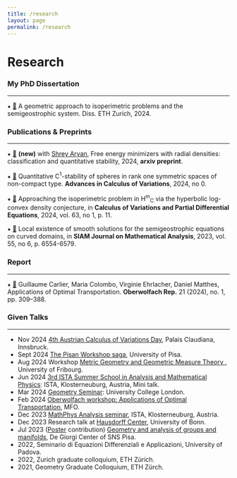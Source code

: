 ```yaml
---
title: /research
layout: page
permalink: /research
---
```


# Research

### My PhD Dissertation
-----------------------

⁕ [📒](https://www.research-collection.ethz.ch/handle/20.500.11850/680865) A geometric approach to isoperimetric problems and the semigeostrophic system. Diss. ETH Zurich, 2024.

### Publications & Preprints
-----------------------

⁕ [📄](https://arxiv.org/abs/2412.03997) **(new)** with [Shrey Aryan](https://shrey183.github.io/), Free energy minimizers with radial densities: classification and quantitative stability, 2024, **arxiv preprint**.

⁕ [📄](https://www.degruyter.com/document/doi/10.1515/acv-2023-0062/html) Quantitative C<sup>1</sup>-stability of spheres in rank one symmetric spaces of non-compact type. **Advances in Calculus of Variations**, 2024, no 0.

⁕ [📄](https://link.springer.com/article/10.1007/s00526-023-02617-0) Approaching the isoperimetric problem in H<sup>m</sup><sub>C</sub> via the hyperbolic log-convex density conjecture, in **Calculus of Variations and Partial Differential Equations**, 2024, vol. 63, no 1, p. 11.

⁕ [📄](https://epubs.siam.org/doi/full/10.1137/22M1532846) Local existence of smooth solutions for the semigeostrophic equations on curved domains, in **SIAM Journal on Mathematical Analysis**, 2023, vol. 55, no 6, p. 6554-6579.

### Report
-----------------------

⁕ [📒](https://ems.press/journals/owr/articles/14298161) Guillaume Carlier, Maria Colombo, Virginie Ehrlacher, Daniel Matthes, Applications of Optimal Transportation. **Oberwolfach Rep.** 21 (2024), no. 1, pp. 309–388.

### Given Talks
-----------------------

- Nov 2024 [4th Austrian Calculus of Variations Day](https://appliedmath.univie.ac.at/public/ACVD/events/4/), Palais Claudiana, Innsbruck.
- Sept 2024 [The Pisan Workshop saga](https://sites.google.com/view/thepisanworkshopssaga/home?authuser=0), University of Pisa.
-  Aug 2024 Workshop [Metric Geometry and Geometric Measure Theory ](https://commonweb.unifr.ch/_Science/Math/Pub/metric-geo-gmt/index.html), University of Fribourg.
- Jun 2024 [3rd ISTA Summer School in Analysis and Mathematical Physics](https://summerschool-analysis.ist.ac.at/): ISTA, Klosterneuburg, Austria, Mini talk.
- Mar 2024 [Geometry Seminar](http://www.homepages.ucl.ac.uk/~ucahlfo/GeometrySeminar.html): University College London.
- Feb 2024 [Oberwolfach workshop:  Applications of Optimal Transportation](https://www.mfo.de/occasion/2406/www_view), MFO.
-  Dec 2023 [MathPhys Analysis seminar](https://mathphys.pages.ist.ac.at/), ISTA, Klosterneuburg, Austria.
-  Dec 2023 Research talk at [Hausdorff Center](https://www.hcm.uni-bonn.de/), University of Bonn.
-  Jul 2023 ([Poster](poster.pdf) contribution) [Geometry and analysis of groups and manifolds](https://sites.google.com/view/geometryandanalysis/), De Giorgi Center of SNS Pisa.
- 2022, Seminario di Equazioni Differenziali e Applicazioni, University of Padova.
- 2022, Zurich graduate colloquium, ETH Zürich.
- 2021, Geometry Graduate Colloquium, ETH Zürch.
